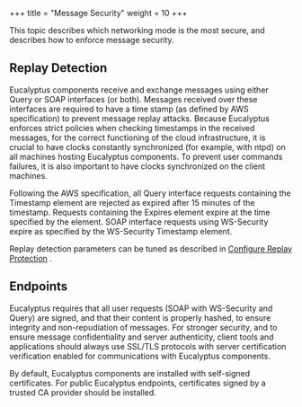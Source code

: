 +++
title = "Message Security"
weight = 10
+++

This topic describes which networking mode is the most secure, and describes how to enforce message security.
## Replay Detection
Eucalyptus components receive and exchange messages using either Query or SOAP interfaces (or both). Messages received over these interfaces are required to have a time stamp (as defined by AWS specification) to prevent message replay attacks. Because Eucalyptus enforces strict policies when checking timestamps in the received messages, for the correct functioning of the cloud infrastructure, it is crucial to have clocks constantly synchronized (for example, with ntpd) on all machines hosting Eucalyptus components. To prevent user commands failures, it is also important to have clocks synchronized on the client machines. 

Following the AWS specification, all Query interface requests containing the Timestamp element are rejected as expired after 15 minutes of the timestamp. Requests containing the Expires element expire at the time specified by the element. SOAP interface requests using WS-Security expire as specified by the WS-Security Timestamp element. 

Replay detection parameters can be tuned as described in [Configure Replay Protection](security_task_replays.dita#security_task_replays) . 


## Endpoints
Eucalyptus requires that all user requests (SOAP with WS-Security and Query) are signed, and that their content is properly hashed, to ensure integrity and non-repudiation of messages. For stronger security, and to ensure message confidentiality and server authenticity, client tools and applications should always use SSL/TLS protocols with server certification verification enabled for communications with Eucalyptus components. 

By default, Eucalyptus components are installed with self-signed certificates. For public Eucalyptus endpoints, certificates signed by a trusted CA provider should be installed. 

